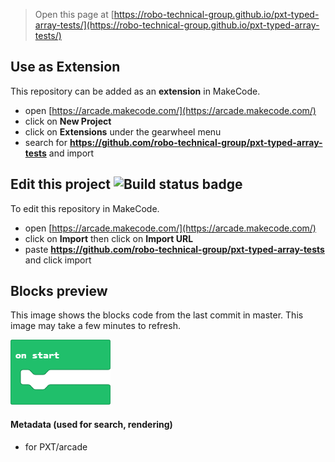 
> Open this page at [https://robo-technical-group.github.io/pxt-typed-array-tests/](https://robo-technical-group.github.io/pxt-typed-array-tests/)

## Use as Extension

This repository can be added as an **extension** in MakeCode.

* open [https://arcade.makecode.com/](https://arcade.makecode.com/)
* click on **New Project**
* click on **Extensions** under the gearwheel menu
* search for **https://github.com/robo-technical-group/pxt-typed-array-tests** and import

## Edit this project ![Build status badge](https://github.com/robo-technical-group/pxt-typed-array-tests/workflows/MakeCode/badge.svg)

To edit this repository in MakeCode.

* open [https://arcade.makecode.com/](https://arcade.makecode.com/)
* click on **Import** then click on **Import URL**
* paste **https://github.com/robo-technical-group/pxt-typed-array-tests** and click import

## Blocks preview

This image shows the blocks code from the last commit in master.
This image may take a few minutes to refresh.

![A rendered view of the blocks](https://github.com/robo-technical-group/pxt-typed-array-tests/raw/master/.github/makecode/blocks.png)

#### Metadata (used for search, rendering)

* for PXT/arcade
<script src="https://makecode.com/gh-pages-embed.js"></script><script>makeCodeRender("{{ site.makecode.home_url }}", "{{ site.github.owner_name }}/{{ site.github.repository_name }}");</script>

